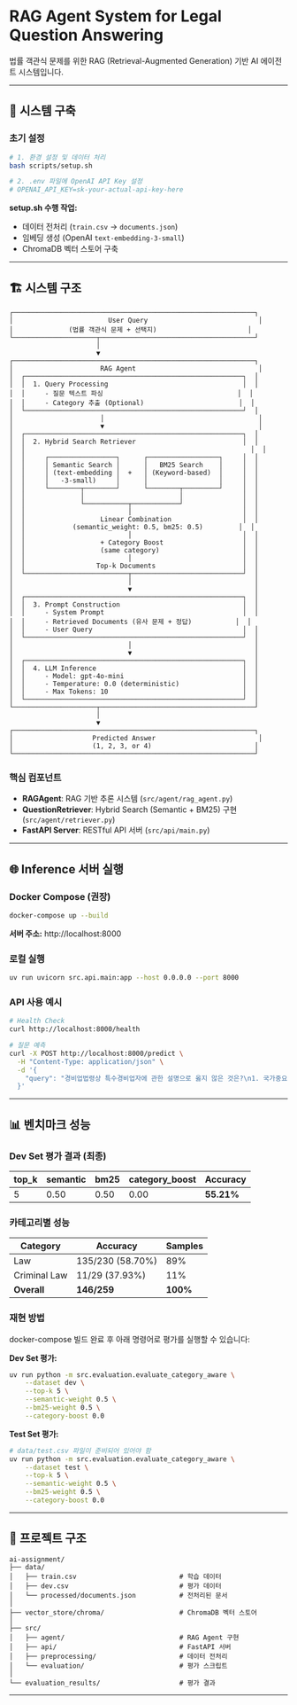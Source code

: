 # RAG Agent System for Legal Question Answering

법률 객관식 문제를 위한 RAG (Retrieval-Augmented Generation) 기반 AI 에이전트 시스템입니다.

---

## 🚀 시스템 구축

### 초기 설정

```bash
# 1. 환경 설정 및 데이터 처리
bash scripts/setup.sh

# 2. .env 파일에 OpenAI API Key 설정
# OPENAI_API_KEY=sk-your-actual-api-key-here
```

**setup.sh 수행 작업:**

- 데이터 전처리 (`train.csv` → `documents.json`)
- 임베딩 생성 (OpenAI `text-embedding-3-small`)
- ChromaDB 벡터 스토어 구축

---

## 🏗️ 시스템 구조

```
┌─────────────────────────────────────────────────────────────┐
│                        User Query                            │
│              (법률 객관식 문제 + 선택지)                       │
└─────────────────────┬───────────────────────────────────────┘
                      │
                      ▼
┌─────────────────────────────────────────────────────────────┐
│                      RAG Agent                               │
│  ┌───────────────────────────────────────────────────────┐  │
│  │  1. Query Processing                                  │  │
│  │     - 질문 텍스트 파싱                                  │  │
│  │     - Category 추출 (Optional)                        │  │
│  └───────────────────────────────────────────────────────┘  │
│                      │                                       │
│                      ▼                                       │
│  ┌───────────────────────────────────────────────────────┐  │
│  │  2. Hybrid Search Retriever                           │  │
│  │                                                         │  │
│  │     ┌─────────────────┐      ┌──────────────────┐     │  │
│  │     │ Semantic Search │      │   BM25 Search    │     │  │
│  │     │ (text-embedding │  +   │ (Keyword-based)  │     │  │
│  │     │   -3-small)     │      │                  │     │  │
│  │     └────────┬────────┘      └────────┬─────────┘     │  │
│  │              │                        │               │  │
│  │              └───────────┬────────────┘               │  │
│  │                          │                            │  │
│  │                   Linear Combination                  │  │
│  │            (semantic_weight: 0.5, bm25: 0.5)         │  │
│  │                          │                            │  │
│  │                   + Category Boost                    │  │
│  │                   (same category)                     │  │
│  │                          │                            │  │
│  │                  Top-k Documents                      │  │
│  └──────────────────────────┬────────────────────────────┘  │
│                             │                               │
│                             ▼                               │
│  ┌───────────────────────────────────────────────────────┐  │
│  │  3. Prompt Construction                               │  │
│  │     - System Prompt                                   │  │
│  │     - Retrieved Documents (유사 문제 + 정답)           │  │
│  │     - User Query                                      │  │
│  └───────────────────────────────────────────────────────┘  │
│                             │                               │
│                             ▼                               │
│  ┌───────────────────────────────────────────────────────┐  │
│  │  4. LLM Inference                                     │  │
│  │     - Model: gpt-4o-mini                              │  │
│  │     - Temperature: 0.0 (deterministic)                │  │
│  │     - Max Tokens: 10                                  │  │
│  └───────────────────────────────────────────────────────┘  │
└─────────────────────┬───────────────────────────────────────┘
                      │
                      ▼
┌─────────────────────────────────────────────────────────────┐
│                    Predicted Answer                          │
│                    (1, 2, 3, or 4)                          │
└─────────────────────────────────────────────────────────────┘
```

### 핵심 컴포넌트

- **RAGAgent**: RAG 기반 추론 시스템 (`src/agent/rag_agent.py`)
- **QuestionRetriever**: Hybrid Search (Semantic + BM25) 구현 (`src/agent/retriever.py`)
- **FastAPI Server**: RESTful API 서버 (`src/api/main.py`)

---

## 🌐 Inference 서버 실행

### Docker Compose (권장)

```bash
docker-compose up --build
```

**서버 주소:** http://localhost:8000

### 로컬 실행

```bash
uv run uvicorn src.api.main:app --host 0.0.0.0 --port 8000
```

### API 사용 예시

```bash
# Health Check
curl http://localhost:8000/health

# 질문 예측
curl -X POST http://localhost:8000/predict \
  -H "Content-Type: application/json" \
  -d '{
    "query": "경비업법령상 특수경비업자에 관한 설명으로 옳지 않은 것은?\n1. 국가중요시설의 경비\n2. 공항 보안검색\n3. 일반 건물 경비\n4. 항만 경비"
  }'
```

---

## 📊 벤치마크 성능

### Dev Set 평가 결과 (최종)

| top_k | semantic | bm25 | category_boost | Accuracy   |
| ----- | -------- | ---- | -------------- | ---------- |
| 5     | 0.50     | 0.50 | 0.00           | **55.21%** |

### 카테고리별 성능

| Category     | Accuracy         | Samples  |
| ------------ | ---------------- | -------- |
| Law          | 135/230 (58.70%) | 89%      |
| Criminal Law | 11/29 (37.93%)   | 11%      |
| **Overall**  | **146/259**      | **100%** |

### 재현 방법

docker-compose 빌드 완료 후 아래 명령어로 평가를 실행할 수 있습니다:

**Dev Set 평가:**

```bash
uv run python -m src.evaluation.evaluate_category_aware \
    --dataset dev \
    --top-k 5 \
    --semantic-weight 0.5 \
    --bm25-weight 0.5 \
    --category-boost 0.0
```

**Test Set 평가:**

```bash
# data/test.csv 파일이 준비되어 있어야 함
uv run python -m src.evaluation.evaluate_category_aware \
    --dataset test \
    --top-k 5 \
    --semantic-weight 0.5 \
    --bm25-weight 0.5 \
    --category-boost 0.0
```

---

## 📁 프로젝트 구조

```
ai-assignment/
├── data/
│   ├── train.csv                          # 학습 데이터
│   ├── dev.csv                            # 평가 데이터
│   └── processed/documents.json           # 전처리된 문서
│
├── vector_store/chroma/                   # ChromaDB 벡터 스토어
│
├── src/
│   ├── agent/                             # RAG Agent 구현
│   ├── api/                               # FastAPI 서버
│   ├── preprocessing/                     # 데이터 전처리
│   └── evaluation/                        # 평가 스크립트
│
└── evaluation_results/                    # 평가 결과
```

---

